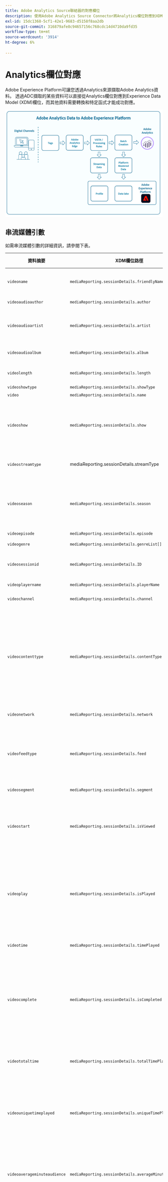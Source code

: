 ```yaml
---
title: Adobe Analytics Source聯結器的對應欄位
description: 使用Adobe Analytics Source Connector將Analytics欄位對應到XDM欄位。
exl-id: 15dc1368-5cf1-42e1-9683-d5158f8aa2db
source-git-commit: 316879afe8c94657156c768cdc14d4710da9fd35
workflow-type: tm+mt
source-wordcount: '3914'
ht-degree: 6%

---
```


# Analytics欄位對應

Adobe Experience Platform可讓您透過Analytics來源擷取Adobe Analytics資料。 透過ADC擷取的某些資料可以直接從Analytics欄位對應到Experience Data Model (XDM)欄位，而其他資料需要轉換和特定函式才能成功對應。

![從Analytics到Experience Platform的Adobe Analytics資料歷程圖例。](../images/analytics-data-experience-platform.png)

## 串流媒體引數

如需串流媒體引數的詳細資訊，請參閱下表。

| 資料摘要 | XDM欄位路徑 | 資料類型 | 說明 |
| --- | --- | --- | --- |
| `videoname` | `mediaReporting.sessionDetails.friendlyName` | 字串 | 視訊的易記（人類看得懂的）名稱。 |
| `videoaudioauthor` | `mediaReporting.sessionDetails.author` | 字串 | 媒體作者的名稱。 |
| `videoaudioartist` | `mediaReporting.sessionDetails.artist` | 字串 | 完成音樂錄製或影片的唱片藝術家或群體的名稱。 |
| `videoaudioalbum` | `mediaReporting.sessionDetails.album` | 字串 | 音樂錄製或影片所屬的唱片名稱。 |
| `videolength` | `mediaReporting.sessionDetails.length ` | 整數 | 視訊的長度或執行階段。 |
| `videoshowtype` | `mediaReporting.sessionDetails.showType` | 字串 |
| `video` | `mediaReporting.sessionDetails.name` | 字串 | 視訊的ID。 |
| `videoshow` | `mediaReporting.sessionDetails.show` | 字串 | 計畫或系列的名稱。 只有在節目為一系列當中的一部分時，才需要節目/系列名稱。 |
| `videostreamtype` | mediaReporting.sessionDetails.streamType | 字串 | 串流媒體的型別，例如「視訊」或「音訊」。 |
| `videoseason` | `mediaReporting.sessionDetails.season` | 字串 | 此演出節目所屬的季數。 只有在節目為一系列當中的一部分時，才需要使用此值。 |
| `videoepisode` | `mediaReporting.sessionDetails.episode` | 字串 | 集數。 |
| `videogenre` | `mediaReporting.sessionDetails.genreList[]` | 字串[] | 視訊型別。 |
| `videosessionid` | `mediaReporting.sessionDetails.ID` | 字串 | 個別播放所獨有的內容資料流例項的識別碼。 |
| `videoplayername` | `mediaReporting.sessionDetails.playerName ` | 字串 | 視訊播放器的名稱。 |
| `videochannel` | `mediaReporting.sessionDetails.channel` | 字串 | 播放內容的分發管道。 |
| `videocontenttype` | `mediaReporting.sessionDetails.contentType` | 字串 | 用於內容的串流傳遞型別。 所有視訊檢視會自動將此設為「視訊」。 建議的值包括：VOD、即時、線性、UGC、DVOD、Radio、Podcast、Audiobook和Song。 |
| `videonetwork` | `mediaReporting.sessionDetails.network` | 字串 | 網路或頻道名稱。 |
| `videofeedtype` | `mediaReporting.sessionDetails.feed` | 字串 | 摘要型別。 這可代表實際的摘要相關資料（例如「East HD」或「SD」），或是摘要的來源（例如URL）。 |
| `videosegment` | `mediaReporting.sessionDetails.segment` | 字串 |
| `videostart` | `mediaReporting.sessionDetails.isViewed` | 布林值 | 布林值，指出視訊是否已啟動。 一旦使用者選取播放按鈕，即使有前段廣告、緩衝、錯誤等，也會計算此次數。 |
| `videoplay` | `mediaReporting.sessionDetails.isPlayed` | 布林值 | 布林值，指出媒體的第一個影格是否已開始。 如果使用者在任何廣告或緩衝時間期間中斷，「內容開始」不符合資格。 |
| `videotime` | `mediaReporting.sessionDetails.timePlayed` | 整數 | 主要內容上`type=PLAY`之所有事件的持續時間（秒）。 |
| `videocomplete` | `mediaReporting.sessionDetails.isCompleted` | 布林值 | 表示定時媒體資產是否觀看至結束的布林值。 此值不一定表示檢視者已觀看整個視訊，因為此值並未考慮檢視者是否可能略過視訊。 |
| `videototaltime` | `mediaReporting.sessionDetails.totalTimePlayed` | 整數 | 使用者在特定的定時媒體資產上花費的總時間，包括觀看廣告所花費的時間。 |
| `videouniquetimeplayed` | `mediaReporting.sessionDetails.uniqueTimePlayed` | 整數 | 使用者在定時媒體資產上看到的唯一間隔總和。 換言之，多次檢視的播放間隔長度只會計為一次。 |
| `videoaverageminuteaudience` | `mediaReporting.sessionDetails.averageMinuteAudience` | 數字 | 為特定媒體專案所花費的平均內容時間。 換句話說，內容花費的總時間除以所有播放工作階段的長度。 |
| `videoprogress10` | `mediaReporting.sessionDetails.hasProgress10` | 布林值 | 布林值，指出指定視訊的播放點是否超過視訊總長度的10%標籤。 此標籤只會計算1次，即使回頭搜尋也不會重複計入。 如果往前搜尋，則略過的標籤不會計入。 |
| `videoprogress25` | `mediaReporting.sessionDetails.hasProgress25` | 布林值 | 布林值，指出指定視訊的播放點是否超過視訊總長度的25%標籤。 此標籤只會計算1次，即使回頭搜尋也不會重複計入。 如果往前搜尋，則略過的標籤不會計入。 |
| `videoprogress50` | `mediaReporting.sessionDetails.hasProgress50` | 布林值 | 布林值，指出指定視訊的播放點是否超過視訊總長度的50%標籤。 此標籤只會計算1次，即使回頭搜尋也不會重複計入。 如果往前搜尋，則略過的標籤不會計入。 |
| `videoprogress75` | `mediaReporting.sessionDetails.hasProgress75` | 布林值 | 布林值，指出指定視訊的播放點是否超過視訊總長度的75%標籤。 此標籤只會計算1次，即使回頭搜尋也不會重複計入。 如果往前搜尋，則略過的標籤不會計入。 |
| `videoprogress95` | `mediaReporting.sessionDetails.hasProgress95` | 布林值 | 布林值，指出指定視訊的播放點是否超過視訊總長度的95%標籤。 此標籤只會計算1次，即使回頭搜尋也不會重複計入。 如果往前搜尋，則略過的標籤不會計入。 |
| `videopause` | `mediaReporting.sessionDetails.hasPauseImpactedStreams` | 布林值 | 表示單一媒體專案錄放期間是否發生一或多次暫停的布林值。 |
| `videopausecount` | `mediaReporting.sessionDetails.pauseCount` | 整數 | 錄放期間發生的暫停期次數。 |
| `videopausetime` | `mediaReporting.sessionDetails.pauseTime` | 整數 | 使用者暫停播放的總持續時間（秒）。 |
| `videomvpd` | `mediaReporting.sessionDetails.mvpd` | 字串 | 透過MVPD驗證提供的Adobe識別碼。 |
| `videoauthorized` | `mediaReporting.sessionDetails.authorized` | 字串 | 定義使用者已透過Adobe驗證取得授權。 |
| `videodaypart` | `mediaReporting.sessionDetails.dayPart` | 定義廣播或播放內容的當天時間。 |
| `videoresume` | `mediaReporting.sessionDetails.hasResume` | 布林值 | 布林值，會標籤在超過30分鐘的緩衝、暫停或延遲期間後繼續進行的每次播放。 |
| `videosegmentviews` | `mediaReporting.sessionDetails.hasSegmentView` | 布林值 | 表示至少已檢視一個影格的布林值。 此影格不一定要是第一個影格。 |
| `videoaudiolabel` | `mediaReporting.sessionDetails.label` | 字串 | 紀錄標籤的名稱。 |
| `videoaudiostation` | `mediaReporting.sessionDetails.station` | 字串 | 播放音訊的電台或名稱。 |
| `videoaudiopublisher` | `mediaReporting.sessionDetails.publisher` | 字串 | 音訊內容發行者的名稱。 |
| `videosecondssincelastcall` | `mediaReporting.sessionDetails.secondsSinceLastCall` | 數字 | 表示在使用者最後一次已知互動和工作階段關閉時刻之間流逝的時間量（以秒為單位）。 |
| `videoadload` | `mediaReporting.sessionDetails.adLoad` | 字串 | 依您自己的內部表示所定義載入的廣告型別。 |

{style="table-layout:auto"}

## Advertising引數

如需廣告引數的詳細資訊，請參閱下表。

| 資料摘要 | XDM欄位路徑 | 資料類型 | 說明 |
| --- | --- | --- | --- |
| `videoad` | `mediaReporting.advertisingDetails.name` | 字串 | 廣告的名稱。 在報表中，「廣告名稱」為分類，而「廣告名稱（變數）」為eVar。 |
| `videoadinpod` | `mediaReporting.advertisingDetails.podPosition` | 整數 | 上層廣告開始內的廣告索引。 例如，第一個廣告索引為0，第二個廣告索引為1。 |
| `videoadlength` | `mediaReporting.advertisingDetails.length` | 整數 | 視訊廣告的長度，以秒為測量單位。 |
| `videoadplayername` | `mediaReporting.advertisingDetails.playerName` | 字串 | 用來轉譯廣告的播放器名稱。 |
| `videoadpod` | `mediaReporting.advertisingPodDetails.ID` | 字串 | 廣告插播的ID。 |
| `videoadname` | `mediaReporting.advertisingDetails.friendlyName` | 字串 | 廣告插播的易記（人類看得懂的）名稱。 |
| `videoadadvertiser` | `mediaReporting.advertisingDetails.advertiser` | 字串 | 廣告中精選產品的公司或品牌。 |
| `videoadcampaign` | `mediaReporting.advertisingDetails.campaignID` | 字串 | 廣告行銷活動的ID。 |
| `videoadstart` | `mediaReporting.advertisingDetails.isStarted` | 布林值 | 表示廣告是否開始的布林值。 |
| `videoadcomplete` | `mediaReporting.advertisingDetails.isCompleted` | 布林值 | 表示是否已完成的布林值。 |
| `videoadtime` | `mediaReporting.advertisingDetails.timePlayed` | 整數 | 觀看廣告花費的總時間，以秒為單位。 |

{style="table-layout:auto"}

## 章節引數

如需章節引數的詳細資訊，請參閱下表。

| 資料摘要 | XDM欄位路徑 | 資料類型 | 說明 |
| --- | --- | --- | --- |
| `videochapter` | `mediaReporting.chapterDetails.ID` | 字串 | 自動產生的章節識別碼。 |
| `videochapterstart` | `mediaReporting.chapterDetails.isStarted` | 布林值 | 表示章節是否已啟動的布林值。 |
| `videochaptercomplete` | `mediaReporting.chapterDetails.isCompleted` | 布林值 | 表示章節是否已完成的布林值。 |
| `videochaptertime` | `mediaReporting.chapterDetails.timePlayed` | 整數 | 在章節逗留的時間（以秒為單位）。 |

{style="table-layout:auto"}

## 播放器狀態引數

如需播放器狀態引數的詳細資訊，請參閱下表。

| 資料摘要 | XDM欄位路徑 | 資料類型 | 說明 |
| --- | --- | --- | --- |
| `videostatefullscreen` | `mediaReporting.states[].isSet` | 布林值 | 表示視訊狀態是否設定為全熒幕的布林值。 |
| `videostatefullscreencount` | `mediaReporting.states[].count` | 整數 | 視訊狀態設定為全熒幕的次數。 |
| `videostatefullscreentime` | `mediaReporting.states[].time` | 整數 | 視訊狀態設定為全熒幕的總持續時間。 |
| `videostateclosedcaptioning` | `mediaReporting.states[].isSet` | 布林值 | 表示是否啟用隱藏式字幕的布林值。 |
| `videostateclosedcaptioningcount` | `mediaReporting.states[].count` | 整數 | 隱藏式字幕的啟用次數。 |
| `videostateclosedcaptioningtime` | `mediaReporting.states[].time` | 整數 | 啟用隱藏式字幕的總時間。 |
| `videostatemute` | `mediaReporting.states[].isSet` | 布林值 | 布林值，指出視訊狀態是否設定為靜音。 |
| `videostatemutecount` | `mediaReporting.states[].count` | 整數 | 視訊靜音的次數。 |
| `videostatemutetime` | `mediaReporting.states[].time` | 整數 | 靜音視訊的總持續時間。 |
| `videostatepictureinpicture` | `mediaReporting.states[].isSet` | 布林值 | 表示是否啟用子母畫面模式的布林值。 |
| `videostatepictureinpicturecount` | `mediaReporting.states[].count` | 整數 | 子母畫面模式啟用的次數。 |
| `videostatepictureinpicturetime` | `mediaReporting.states[].time` | 整數 | 子母畫面模式啟用時的總時間。 |
| `videostateinfocus` | `mediaReporting.states[].isSet` | 布林值 | 表示是否啟用觀看中模式的布林值 |
| `videostateinfocuscount` | `mediaReporting.states[].count` | 整數 | 子母畫面模式的啟用次數。 |
| `videostateinfocustime` | `mediaReporting.states[].time` | 整數 | 觀看中模式啟用時的總時間。 |

{style="table-layout:auto"}

## 品質引數

如需品質引數的詳細資訊，請閱讀下表。

| 資料摘要 | XDM欄位路徑 | 資料類型 | 說明 |
| --- | --- | --- | --- |
| `videoqoebitrateaverage` | `mediaReporting.qoeDataDetails.bitrateAverage` | 數字 | 平均位元速率（以每秒位元組數為單位，須為整數）。 此度量的計算方式為播放工作階段期間發生、與播放期間相關的所有位元速率值的加權平均。 |
| `videoqoebitratechange` | `mediaReporting.qoeDataDetails.hasBitrateChangeImpactedStreams` | 布林值 | 布林值，指出發生位元速率變更的串流數量。 只有在播放工作階段期間發生至少一個位元速率變更事件時，此量度才會設為true。 |
| `videoqoebitratechangecountevar` | `mediaReporting.qoeDataDetails.bitrateChangeCount` | 整數 |
| `videoqoebitrateaverageevar` | `mediaReporting.qoeDataDetails.bitrateAverageBucket` | 字串 | 位元速率變更的數量。 此值的計算方式為播放工作階段期間發生的所有位元速率變更事件的總數。 |
| `videoqoetimetostartevar` | `mediaReporting.qoeDataDetails.timeToStart` | 整數 | 在視訊載入和視訊開始之間傳遞的持續時間（以秒為單位）。 |
| `videoqoedroppedframes` | `mediaReporting.qoeDataDetails.hasDroppedFrameImpactedStreams` | 布林值 | 表示捨棄時間格的資料流數目的布林值。 只有在播放工作階段期間發生至少一個掉格時，此度量才會設為true。 |
| `videoqoedroppedframecountevar` | `mediaReporting.qoeDataDetails.droppedFrames` | 整數 | 主要內容錄放期間遺漏的影格數。 |
| `videoqoebuffercountevar` | `mediaReporting.qoeDataDetails.bufferCount` | 整數 | 緩衝事件的數量。 此度量的計算方式為播放工作階段期間發生的不同緩衝狀態的計數。 此量度會計算播放器從其他狀態（例如播放或暫停）進入緩衝狀態的次數。 |
| `videoqoebuffertimeevar` | `mediaReporting.qoeDataDetails.bufferTime` | 整數 | 緩衝花費的總時間量（以秒為單位）。 此值的計算方式為播放工作階段期間發生的所有緩衝事件持續期間的總和。 |
| `videoqoebuffer` | `mediaReporting.qoeDataDetails.hasBufferImpactedStreams` | 布林值 | 布林值，表示受緩衝影響的資料流的數量。 只有在播放工作階段期間發生至少一個緩衝事件時，此度量才會設為true。 |
| `videoqoeerror` | `mediaReporting.qoeDataDetails.hasErrorImpactedStreams` | 布林值 | 表示發生錯誤事件之資料流的布林值。 例如，如果在播放工作階段期間呼叫trackError，且產生了type=error心率呼叫。 只有在播放期間發生至少一個錯誤時，此量度才會設為true。 |
| `videoerrorcountevar` | `mediaReporting.qoeDataDetails.errorCount` | 整數 | 發生的錯誤次數。 此值的計算方式為播放工作階段期間發生的所有錯誤事件的總數。 |
| `videoqoeplayersdkerrors` | `mediaReporting.qoeDataDetails.playerSdkErrors` | 字串陣列 | 播放器SDK產生的唯一錯誤ID。 您必須透過提供的錯誤API，在實施時提供錯誤代碼或ID。 |
| `videoqoeextneralerrors` | `mediaReporting.qoeDataDetails.externalErrors` | 字串陣列 | 來自任何外部來源的唯一錯誤ID，例如CDN錯誤。 您必須透過提供的錯誤API，在實施時提供錯誤代碼或ID。 |
| `videoqoedropbeforestart` | `mediaReporting.qoeDataDetails.isDroppedBeforeStart` | 布林值 | Media SDK在播放期間產生的唯一錯誤ID。 |

{style="table-layout:auto"}

## 已被取代的欄位

請參閱本節，瞭解已棄用的Analytics對應欄位相關資訊。

### 直接對應欄位

+++選取此選項可檢視已棄用的直接對應欄位表格

| 資料摘要 | XDM欄位 | XDM型別 | 說明 |
| --- | --- | --- | --- |
| `m_evar1`<br/>`[...]`<br/>`m_evar250` | `_experience.analytics.customDimensions.`<br/>`eVars.eVar1`<br/>`[...]`<br/>`_experience.analytics.customDimensions.`<br/>`eVars.eVar250` | 字串 | 自訂Analytics eVar。 每個組織可以使用eVar的方式不同。 |
| `m_prop1`<br/>`[...]`<br/>`m_prop75` | `_experience.analytics.customDimensions.`<br/>`props.prop1`<br/>`[...]`<br/>`_experience.analytics.customDimensions.`<br/>`props.prop75` | 字串 | 自訂Analytics prop。 每個組織可以使用Prop的方式不同。 |
| `m_browser` | `_experience.analytics.environment.`<br/>`browserID` | 整數 | 瀏覽器的編號ID。 |
| `m_browser_height` | `environment.browserDetails.viewportHeight` | 整數 | 瀏覽器高度（畫素）。 |
| `m_browser_width` | `environment.browserDetails.viewportWidth` | 整數 | 瀏覽器的寬度（畫素）。 |
| `m_campaign` | `marketing.trackingCode` | 字串 | 用於追蹤代碼維度的變數。 |
| `m_channel` | `web.webPageDetails.siteSection` | 字串 | 用於網站區段維度的變數。 |
| `m_domain` | `environment.domain` | 字串 | 用於網域維度的變數。 這是根據使用者的網際網路服務提供者(ISP)而定。 |
| `m_geo_city` | `placeContext.geo.city` | 字串 | 點選所在的城市名稱。 這是根據點選的IP位址。 |
| `m_geo_dma` | `placeContext.geo.dmaID` | 整數 | 點選的人口統計區域數值ID。 這是根據點選的IP位址。 |
| `m_geo_region` | `placeContext.geo.stateProvince` | 字串 | 點選所在州或地區的名稱。 這是根據點選的IP位址。 |
| `m_geo_zip` | `placeContext.geo.postalCode` | 字串 | 點選的郵遞區號。 這是根據點選的IP位址。 |
| `m_keywords` | `search.keywords` | 字串 | 用於關鍵字維度的變數。 |
| `m_os` | `_experience.analytics.environment.`<br/>`operatingSystemID` | 整數 | 表示訪客的作業系統的數值ID。 這是根據user_agent資料行。 |
| `m_page_url` | `web.webPageDetails.URL` | 字串 | 頁面點選的URL。 |
| `m_pagename` | `web.webPageDetails.pageViews.value` | 字串 | 具有頁面名稱的點選等於1。 這類似於Adobe Analytics頁面檢視量度。 |
| `m_referrer` | `web.webReferrer.URL` | 字串 | 上一頁的頁面URL。 |
| `m_search_page_num` | `search.pageDepth` | 整數 | 供所有搜尋頁面排名維度使用。 指出在使用者點進您的網站之前，您的網站出現在搜尋結果的哪個頁面。 |
| `m_state` | `_experience.analytics.customDimensions.`<br/>`stateProvince` | 字串 | 狀態變數。 |
| `m_user_server` | `web.webPageDetails.server` | 字串 | 用於伺服器維度的變數。 |
| `m_zip` | `_experience.analytics.customDimensions.`<br/>`postalCode` | 字串 | 用來填入郵遞區號維度的變數。 |
| `accept_language` | `environment.browserDetails.acceptLanguage` | 字串 | 列出所有接受的語言，如Accept-Language HTTP標頭所示。 |
| `homepage` | `web.webPageDetails.isHomePage` | 布林值 | 已不再使用。 指出目前的URL是否為瀏覽器的首頁。 |
| `ipv6` | `environment.ipV6` | 字串 |
| `j_jscript` | `environment.browserDetails.javaScriptVersion` | 字串 | 瀏覽器支援的JavaScript版本。 |
| `user_agent` | `environment.browserDetails.userAgent` | 字串 | 在HTTP標頭中傳送的使用者代理字串。 |
| `mobileappid` | `application.name` | 字串 | 行動應用程式ID，以下列格式儲存： `[AppName][BundleVersion]`。 |
| `mobiledevice` | `device.model` | 字串 | 行動裝置的名稱。 在iOS上，這會儲存為逗號分隔的2位數字串。 第一個數字代表裝置代別，第二個數字代表裝置系列。 |
| `pointofinterest` | `placeContext.POIinteraction.POIDetail.`<br/>`name` | 字串 | 由行動服務使用。 代表地標。 |
| `pointofinterestdistance` | `placeContext.POIinteraction.POIDetail.`<br/>`geoInteractionDetails.distanceToCenter` | 數字 | 由行動服務使用。 代表興趣點距離。 |
| `mobileplaceaccuracy` | `placeContext.POIinteraction.POIDetail.`<br/>`geoInteractionDetails.deviceGeoAccuracy` | 數字 | 從內容資料變數a.loc.acc收集。 指出GPS在採集時的準確度（以公尺為單位）。 |
| `mobileplacecategory` | `placeContext.POIinteraction.POIDetail.`<br/>`category` | 字串 | 從內容資料變數a.loc.category收集。 說明特定位置的類別。 |
| `mobileplaceid` | `placeContext.POIinteraction.POIDetail.`<br/>`POIID` | 字串 | 從內容資料變數a.loc.id收集。 指定興趣點的識別碼。 |
| `videoadpod` | `advertising.adAssetViewDetails.adBreak._id` | 字串 | |
| `mobilebeaconmajor` | `placeContext.POIinteraction.POIDetail.`<br/>`beaconInteractionDetails.beaconMajor` | 數字 | 行動服務主要信標。 |
| `mobilebeaconminor` | `placeContext.POIinteraction.POIDetail.`<br/>`beaconInteractionDetails.beaconMinor` | 數字 | 行動服務次要信標。 |
| `mobilebeaconuuid` | `placeContext.POIinteraction.POIDetail.`<br/>`beaconInteractionDetails.proximityUUID` | 字串 | 行動服務信標UUID。 |
| `mobileinstalls` | `application.firstLaunches` | 物件 | 這會在安裝或重新安裝後首次執行時觸發 | {id （字串），值（數字）} |
| `mobileupgrades` | `application.upgrades` | 物件 | 報告應用程式升級次數。 在升級或版本編號變更後首次執行時觸發。 | {id （字串），值（數字）} |
| `mobilelaunches` | `application.launches` | 物件 | 應用程式的啟動次數。 | {id （字串），值（數字）} |
| `mobilecrashes` | `application.crashes` | 物件 |  | {id （字串），值（數字）} |
| `mobilemessageclicks` | `directMarketing.clicks` | 物件 |  | {id （字串），值（數字）} |
| `mobileplaceentry` | `placeContext.POIinteraction.poiEntries` | 物件 | | {id （字串），值（數字）} |
| `mobileplaceexit` | `placeContext.POIinteraction.poiExits` | 物件 | | {id （字串），值（數字）} |
| `videoqoetimetostart` | `media.mediaTimed.primaryAssetViewDetails.`<br/>`qoe.timeToStart` | 物件 | 視訊品質開始時間。 | {id （字串），值（數字）} |
| `videoqoedropbeforestart` | `media.mediaTimed.dropBeforeStarts` | 物件 | | {id （字串），值（數字）} |
| `videoqoebuffercount` | `media.mediaTimed.primaryAssetViewDetails.`<br/>`qoe.buffers` | 物件 | 視訊品質緩衝計數 | {id （字串），值（數字）} |
| `videoqoebuffertime` | `media.mediaTimed.primaryAssetViewDetails.`<br/>`qoe.bufferTime` | 物件 | 視訊品質緩衝時間 | {id （字串），值（數字）} |
| `videoqoebitratechangecount` | `media.mediaTimed.primaryAssetViewDetails.`<br/>`qoe.bitrateChanges` | 物件 | 視訊品質變更計數 | {id （字串），值（數字）} |
| `videoqoebitrateaverage` | `media.mediaTimed.primaryAssetViewDetails.`<br/>`qoe.bitrateAverage` | 物件 | 視訊品質平均位元速率 | {id （字串），值（數字）} |
| `videoqoeerrorcount` | `media.mediaTimed.primaryAssetViewDetails.`<br/>`qoe.errors` | 物件 | 視訊品質錯誤計數 | {id （字串），值（數字）} |
| `videoqoedroppedframecount` | `media.mediaTimed.primaryAssetViewDetails.`<br/>`qoe.droppedFrames` | 物件 | | {id （字串），值（數字）} |

{style="table-layout:auto"}

+++

## 產生的對應欄位

來自ADC的選取欄位必須轉換，除了需要從Adobe Analytics直接複製以外的邏輯才能在XDM中產生。

+++選取此選項可檢視已棄用的已產生對應欄位表格

| 資料摘要 | XDM欄位 | XDM型別 | 說明 |
| --- | --- | --- | --- |
| `m_prop1`<br/>`[...]`<br/>`m_prop75` | `_experience.analytics.customDimensions`<br/>`.listprops.prop1`<br/>`[...]`<br/>`_experience.analytics.customDimensions.`<br/>`listprops.prop75` | 物件 | 自訂Analytics prop，設定為清單prop。 它包含分隔的值清單。 | {} |
| `m_hier1`<br/>`[...]`<br/>`m_hier5` | `_experience.analytics.customDimensions.`<br/>`hierarchies.hier1`<br/>`[...]`<br/>`_experience.analytics.customDimensions.`<br/>`hierarchies.hier5` | 物件 | 由階層變數使用。 它包含分隔的值清單。 | {values (array)， delimiter (string)} |
| `m_mvvar1`<br/>`[...]`<br/>`m_mvvar3` | `_experience.analytics.customDimensions.`<br/>`lists.list1.list[]`<br/>`[...]`<br/>`_experience.analytics.customDimensions.`<br/>`lists.list3.list[]` | 陣列 | 自訂Analytics清單。 包含分隔的值清單。 | {value (string)， key (string)} |
| `m_color` | `device.colorDepth` | 整數 | 色彩深度ID，以c_color欄的值為基礎。 |
| `m_cookies` | `environment.browserDetails.cookiesEnabled` | 布林值 | Cookie支援維度中使用的變數。 |
| `m_event_list` | `commerce.purchases`，<br/>`commerce.productViews`，<br/>`commerce.productListOpens`，<br/>`commerce.checkouts`，<br/>`commerce.productListAdds`，<br/>`commerce.productListRemovals`，<br/>`commerce.productListViews` | 物件 | 點選時觸發的標準商務事件。 | {id （字串），值（數字）} |
| `m_event_list` | `_experience.analytics.event1to100.event1`<br/>`[...]`<br/>`_experience.analytics.event901to1000.event1000` | 物件 | 點選時觸發的自訂事件。 | {id （物件），值（物件）} |
| `m_geo_country` | `placeContext.geo.countryCode` | 字串 | 根據IP的點選來源國家/地區縮寫。 |
| `m_geo_latitude` | `placeContext.geo._schema.latitude` | 數字 | |
| `m_geo_longitude` | `placeContext.geo._schema.longitude` | 數字 | |
| `m_java_enabled` | `environment.browserDetails.javaEnabled` | 布林值 | 此旗標可指出是否已啟用Java™。 |
| `m_latitude` | `placeContext.geo._schema.latitude` | 數字 | |
| `m_longitude` | `placeContext.geo._schema.longitude` | 數字 | |
| `m_page_event_var1` | `web.webInteraction.URL` | 字串 | 僅用於連結追蹤影像要求中的變數。 此變數包含下載連結、退出連結或自訂連結點選的URL。 |
| `m_page_event_var2` | `web.webInteraction.name` | 字串 | 僅用於連結追蹤影像要求中的變數。 這會列出連結的自訂名稱（如果已指定）。 |
| `m_page_type` | `web.webPageDetails.isErrorPage` | 布林值 | 用來填入找不到頁面維度的變數。 此變數應為空白或包含「ErrorPage」。 |
| `m_pagename_no_url` | `web.webPageDetails.name` | 數字 | 頁面名稱（若有設定）。 若未指定頁面，此值會留空。 |
| `m_paid_search` | `search.isPaid` | 布林值 | 如果點選符合付費搜尋偵測，則會設定此旗標。 |
| `m_product_list` | `productListItems[].items` | 陣列 | 產品清單，透過產品變數傳入。 | {SKU （字串），數量（整數），價格總計（數字）} |
| `m_ref_type` | `web.webReferrer.type` | 字串 | 表示點選的反向連結型別的數值ID。<br/>`1`：網站內<br/>`2`：其他網站<br/>`3`：搜尋引擎<br/>`4`：硬碟<br/>`5`： USENET<br/>`6`：已輸入/建立書籤（無反向連結）<br/>`7`：電子郵件<br/>`8`：無JavaScript<br/>`9`：社交網路 |
| `m_search_engine` | `search.searchEngine` | 字串 | 表示將訪客反向連結至您網站的搜尋引擎數值ID。 |
| `post_currency` | `commerce.order.currencyCode` | 字串 | 交易期間使用的貨幣代碼。 |
| `post_cust_hit_time_gmt` | `timestamp` | 字串 | 這僅用於啟用時間戳記的資料集。 這是根據UNIX®時間，隨點選傳送的時間戳記。 |
| `post_cust_visid` | `identityMap` | 物件 | 客戶訪客ID。 |
| `post_cust_visid` | `endUserIDs._experience.aacustomid.primary` | 布林值 | 客戶訪客ID。 |
| `post_cust_visid` | `endUserIDs._experience.aacustomid.namespace.code` | 字串 | 客戶訪客ID。 |
| `post_visid_high` + `visid_low` | `identityMap` | 物件 | 造訪的唯一識別碼。 |
| `post_visid_high` + `visid_low` | `endUserIDs._experience.aaid.id` | 字串 | 造訪的唯一識別碼。 |
| `post_visid_high` | `endUserIDs._experience.aaid.primary` | 布林值 | 與`visid_low`搭配使用以唯一識別造訪。 |
| `post_visid_high` | `endUserIDs._experience.aaid.namespace.code` | 字串 | 與`visid_low`搭配使用以唯一識別造訪。 |
| `post_visid_low` | `identityMap` | 物件 | 與visid_high搭配使用，以專門識別造訪。 |
| `hit_time_gmt` | `receivedTimestamp` | 字串 | 點選的時間戳記，根據UNIX®時間。 |
| `hitid_high` + `hitid_low` | `_id` | 字串 | 用於識別點選的唯一識別碼。 |
| `hitid_low` | `_id` | 字串 | 搭配hitid_high使用以專門識別點選。 |
| `ip` | `environment.ipV4` | 字串 | IP位址，根據影像要求的HTTP標頭。 |
| `j_jscript` | `environment.browserDetails.javaScriptEnabled` | 布林值 | 使用的JavaScript版本。 |
| `mcvisid_high` + `mcvisid_low` | identityMap | 物件 | Experience Cloud訪客ID。 |
| `mcvisid_high` + `mcvisid_low` | endUserIDs。_experience.mcid.id | 字串 | Experience Cloud ID (ECID)也稱為MCID，有時用於名稱空間。 |
| `mcvisid_high` | `endUserIDs._experience.mcid.primary` | 布林值 | Experience Cloud ID (ECID)也稱為MCID，有時用於名稱空間。 |
| `mcvisid_high` | `endUserIDs._experience.mcid.namespace.code` | 字串 | Experience Cloud ID (ECID)也稱為MCID，有時用於名稱空間。 |
| `mcvisid_low` | `identityMap` | 物件 | Experience Cloud訪客ID。 |
| `sdid_high` + `sdid_low` | `_experience.target.supplementalDataID` | 字串 | 點選拼接ID。 分析欄位sdid_high和sdid_low是用於彙整兩個（或更多）傳入點選的補充資料ID。 |
| `mobilebeaconproximity` | `placeContext.POIinteraction.POIDetail.`<br/>`beaconInteractionDetails.proximity` | 字串 | 行動服務鄰近地區信標。 |

{style="table-layout:auto"}

+++

## 分割對應欄位

這些欄位有單一來源，但對應至&#x200B;**多個** XDM位置。

+++選取此選項可檢視已棄用的分割對應欄位表格

| 資料摘要 | XDM欄位 | XDM型別 | 說明 |
| --- | --- | --- | --- |
| `s_resolution` | `device.screenWidth`，<br/>`device.screenHeight` | 整數 | 表示熒幕解析度的數值ID。 |
| `mobileosversion` | `environment.operatingSystem`，<br/>`environment.operatingSystemVersion` | 字串 | 行動作業系統版本。 |

{style="table-layout:auto"}

+++

## 進階對應欄位

Adobe使用處理規則、VISTA規則和查詢表格調整值後，選取欄位（稱為「貼文值」）會包含資料。 大部分的貼文值都有預先處理的對應專案。

Analytics來源聯結器會將預先處理的資料傳送到Experience Platform中的資料集。 您可以使用轉換將此資料轉換為後續處理的對應資料。 若要進一步瞭解如何使用查詢服務執行這些轉換，請參閱查詢服務使用手冊中的[Adobe定義的函式](/help/query-service/sql/adobe-defined-functions.md)。

若要進一步瞭解如何使用查詢服務執行這些轉換，請參閱查詢服務使用手冊中的[Adobe定義的函式](/help/query-service/sql/adobe-defined-functions.md)。

+++選取此選項可檢視已棄用的進階對應欄位表格

| 資料摘要 | XDM欄位 | XDM型別 | 說明 |
| — | — | — | — ||
| `post_evar1`<br/>`[...]`<br/>`post_evar250` | `_experience.analytics.customDimensions.`<br/>`eVars.eVar1`<br/>`[...]`<br/>`_experience.analytics.customDimensions.`<br/>`eVars.eVar250` | 字串 | 自訂Analytics eVar。 每個組織可以使用eVar的方式不同。 |
| `post_prop1`<br/>`[...]`<br/>`post_prop75` | `_experience.analytics.customDimensions.`<br/>`props.prop1`<br/>`[...]`<br/>`_experience.analytics.customDimensions.`<br/>`props.prop75` | 字串 | 自訂Analytics prop。 每個組織可以使用Prop的方式不同。 |
| `post_browser_height` | `environment.browserDetails.viewportHeight` | 整數 | 瀏覽器高度（畫素）。 |
| `post_browser_width` | `environment.browserDetails.viewportWidth` | 整數 | 瀏覽器的寬度（畫素）。 |
| `post_campaign` | `marketing.trackingCode` | 字串 | 用於追蹤代碼維度的變數。 |
| `post_channel` | `web.webPageDetails.siteSection` | 字串 | 用於網站區段維度的變數。 |
| `post_cust_visid` | `endUserIDs._experience.aacustomid.id` | 字串 | 自訂訪客ID （如果已設定）。 |
| `post_first_hit_page_url` | `_experience.analytics.endUser.`<br/>`firstWeb.webPageDetails.URL` | 字串 | 訪客到達的第一個頁面的URL。 |
| `post_first_hit_pagename` | `_experience.analytics.endUser.`<br/>`firstWeb.webPageDetails.name` | 字串 | 用於登入頁面原始維度的變數。 訪客的登入頁面的頁面名稱。 |
| `post_keywords` | `search.keywords` | 字串 | 為點選收集的關鍵字。 |
| `post_page_url` | `web.webPageDetails.URL` | 字串 | 頁面點選的URL。 |
| `post_pagename` | `web.webPageDetails.pageViews.value` | 字串 | 具有頁面名稱的點選等於1。 這類似於Adobe Analytics頁面檢視量度。 |
| `post_purchaseid` | `commerce.order.purchaseID` | 字串 | 用來唯一識別購買行為的變數。 |
| `post_referrer` | `web.webReferrer.URL` | 字串 | 上一頁的URL。 |
| `post_state` | `_experience.analytics.customDimensions.`<br/>`stateProvince` | 字串 |  狀態變數。 |
| `post_user_server` | `web.webPageDetails.server` | 字串 | 用於伺服器維度的變數。 |
| `post_zip` | `_experience.analytics.customDimensions.`<br/>`postalCode` | 字串 | 用來填入郵遞區號維度的變數。 |
| `browser` | `_experience.analytics.environment.`<br/>`browserID` | 整數 | 瀏覽器的數值ID。 |
| `domain` | `environment.domain` | 字串 | 用於網域維度的變數。 這是根據使用者的網際網路服務提供者(ISP)而定。 |
| `first_hit_referrer` | `_experience.analytics.endUser.`<br/>`firstWeb.webReferrer.URL` | 字串 | 訪客的第一個反向連結URL。 |
| `geo_city` | `placeContext.geo.city` | 字串 | 點選所在的城市名稱。 這是根據點選的IP位址。 |
| `geo_dma` | `placeContext.geo.dmaID` | 整數 | 點選的人口統計區域數值ID。 這是根據點選的IP位址。 |
| `geo_region` | `placeContext.geo.stateProvince` | 字串 | 點選所在州或地區的名稱。 這是根據點選的IP位址。 |
| `geo_zip` | `placeContext.geo.postalCode` | 字串 | 點選的郵遞區號。 這是根據點選的IP位址。 |
| `os` | `_experience.analytics.environment.`<br/>`operatingSystemID` | 整數 | 表示訪客的作業系統的數值ID。 這是根據user_agent資料行。 |
| `search_page_num` | `search.pageDepth` | 整數 | 此變數供所有搜尋頁面排名維度使用，並指出您網站的搜尋結果頁面 | 在使用者點進您的網站之前出現在。 |
| `visit_keywords` | `_experience.analytics.session.`<br/>`search.keywords` | 字串 | 用於搜尋關鍵字維度的變數。 |
| `visit_num` | `_experience.analytics.session.`<br/>`num` | 整數 | 用於「造訪次數」維度的變數。 這會從1開始，隨著每次新造訪開始（每位使用者）而遞增。 |
| `visit_page_num` | `_experience.analytics.session.`<br/>`depth` | 整數 | 用於點選深度維度的變數。 此值會因使用者產生的每次點選而增加1，並在每次造訪後重設。 |
| `visit_referrer` | `_experience.analytics.session.`<br/>`web.webReferrer.URL` | 字串 | 造訪的第一個反向連結。 |
| `visit_search_page_num` | `_experience.analytics.session.`<br/>`search.pageDepth` | 整數 | 造訪的第一個頁面名稱。 |
| `post_prop1`<br/>`[...]`<br/>`post_prop75` | `_experience.analytics.customDimensions.`<br/>`listprops.prop1`<br/>`[...]`<br/>`_experience.analytics.customDimensions.`<br/>`listprops.prop75` | 物件 | 自訂Analytics prop，設定為清單prop。 它包含分隔的值清單。 |
| `post_hier1`<br/>`[...]`<br/>`post_hier5` | `_experience.analytics.customDimensions.`<br/>`hierarchies.hier1`<br/>`[...]`<br/>`_experience.analytics.customDimensions.`<br/>`hierarchies.hier5` | 物件 | 供階層變數使用，且包含分隔的值清單。 | {values (array)， delimiter (string)} |
| `post_mvvar1`<br/>`[...]`<br/>`post_mvvar3` | `_experience.analytics.customDimensions.`<br/>`lists.list1.list[]`<br/>`[...]`<br/>`_experience.analytics.customDimensions.`<br/>`lists.list3.list[]` | 陣列 | 變數值的清單。 包含分隔的自訂值清單（視實作而定）。 | {value (string)， key (string)} |
| `post_cookies` | `environment.browserDetails.cookiesEnabled` | 布林值 | 用於「Cookie支援」維度的變數。 |
| `post_event_list` | `commerce.purchases`，<br/>`commerce.productViews`，<br/>`commerce.productListOpens`，<br/>`commerce.checkouts`，<br/>`commerce.productListAdds`，<br/>`commerce.productListRemovals`，<br/>`commerce.productListViews` | 物件 | 點選時觸發的標準商務事件。 | {id （字串），值（數字）} |
| `post_event_list` | `_experience.analytics.event1to100.event1`<br/>`[...]`<br/>`_experience.analytics.event901to1000.event1000` | 物件 | 點選時觸發的自訂事件。| {id （物件），值（物件）} |
| `post_java_enabled` | `environment.browserDetails.javaEnabled` | 布林值 | 此旗標可指出是否已啟用Java™。 |
| `post_latitude` | `placeContext.geo._schema.latitude` | 數字 |   |
| `post_longitude` | `placeContext.geo._schema.longitude` | 數字 |   |
| `post_page_event` | `web.webInteraction.type` | 字串 | 影像要求中傳送的點選型別（標準點選、下載連結、退出連結或自訂連結已點按）。 |
| `post_page_event` | `web.webInteraction.linkClicks.value` | 數字 | 如果點選是連結點選，則等於1。 這類似於Adobe Analytics中的頁面事件量度。 |
| `post_page_event_var1` | `web.webInteraction.URL` | 字串 | 此變數僅用於連結追蹤影像要求。 這是下載連結、退出連結或自訂連結點選的URL。 |
| `post_page_event_var2` | `web.webInteraction.name` | 字串 | 此變數僅用於連結追蹤影像要求。 這是連結的自訂名稱。 |
| `post_page_type` | `web.webPageDetails.isErrorPage` | 布林值 | 用於填入找不到頁面維度。 此變數應為空白或包含「ErrorPage」 |
| `post_pagename_no_url` | `web.webPageDetails.name` | 數字 | 頁面名稱（若有設定）。 若未指定頁面，此值會留空。 |
| `post_product_list` | `productListItems[].items` | 陣列 | 產品清單，透過產品變數傳入。 | {SKU （字串），數量（整數），價格總計（數字）} |
| `post_search_engine` | `search.searchEngine` | 字串 | 表示將訪客反向連結至您網站的搜尋引擎數值ID。 |
| `mvvar1_instances` | `.list.items[]` | 物件 | 變數值的清單。 包含分隔的自訂值清單（視實作而定）。 |
| `mvvar2_instances` | `.list.items[]` | 物件 | 變數值的清單。 包含分隔的自訂值清單（視實作而定）。 |
| `mvvar3_instances` | `.list.items[]` | 物件 | 變數值的清單。 包含分隔的自訂值清單（視實作而定）。 |
| `color` | `device.colorDepth` | 整數 | 色彩深度ID，根據c_color欄的值。 |
| `first_hit_ref_type` | `_experience.analytics.endUser.`<br/>`firstWeb.webReferrer.type` | 字串 | 數值ID，代表訪客第一個反向連結的反向連結型別。 |
| `first_hit_time_gmt` | `_experience.analytics.endUser.`<br/>`firstTimestamp` | 整數 | 訪客第一次點選的時間戳記，格式為UNIX®時間。 |
| `geo_country` | `placeContext.geo.countryCode` | 字串 | 根據IP的點選來源國家/地區縮寫。 |
| `geo_latitude` | `placeContext.geo._schema.latitude` | 數字 |  |
| `geo_longitude` | `placeContext.geo._schema.longitude` | 數字 |  |
| `paid_search` | `search.isPaid` | 布林值 | 如果點選符合付費搜尋偵測，則會設定此旗標。 |
| `ref_type` | `web.webReferrer.type` | 字串 | 表示點選的反向連結型別的數值ID。 |
| `visit_paid_search` | `_experience.analytics.session.`<br/>`search.isPaid` | 布林值 | 指出造訪的首次點選是否來自付費搜尋點選的旗標（1=付費，0=未付費）。 |
| `visit_ref_type` | `_experience.analytics.session.`<br/>`web.webReferrer.type` | 字串 | 表示造訪的第一個反向連結的反向連結型別數值ID。 |
| `visit_search_engine` | `_experience.analytics.session.`<br/>`search.searchEngine` | 字串 | 造訪的第一個搜尋引擎數值ID。 |
| `visit_start_time_gmt` | `_experience.analytics.session.`<br/>`timestamp` | 整數 | 造訪之第一次點選的時間戳記(UNIX®時間)。 |

+++